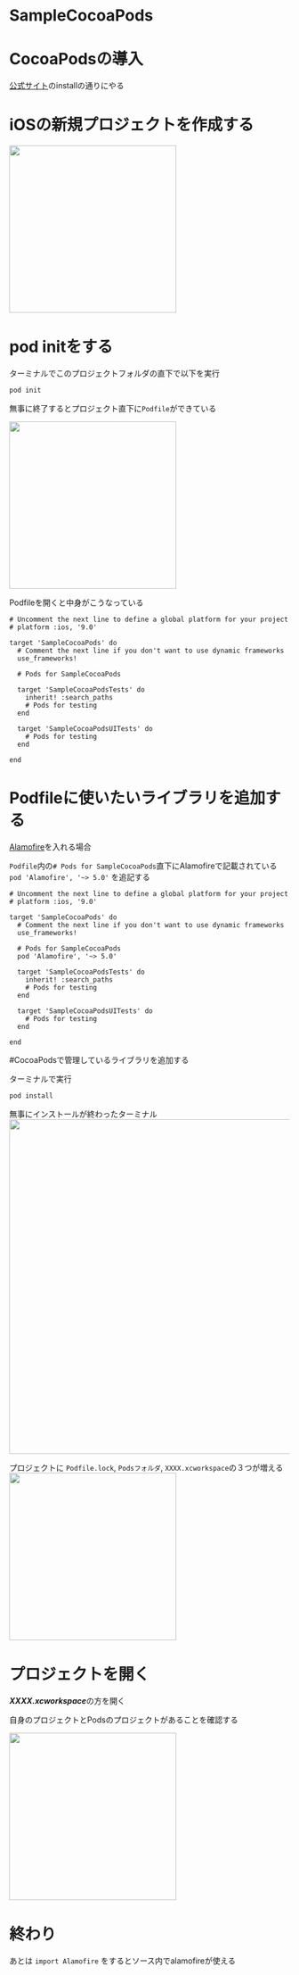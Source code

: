 # SampleCocoaPods

# CocoaPodsの導入
[公式サイト](https://cocoapods.org/)のinstallの通りにやる

# iOSの新規プロジェクトを作成する

<img src="https://i.gyazo.com/e86abd08ef5107fd828bdcfaf895efc1.png" width=300 />

# pod initをする
ターミナルでこのプロジェクトフォルダの直下で以下を実行

```sh
pod init
```

無事に終了するとプロジェクト直下に`Podfile`ができている

<img src="https://i.gyazo.com/a1fd5ab6e3ad4a60ac569ce0dbf425bc.png" width=300 />

Podfileを開くと中身がこうなっている
```podfile
# Uncomment the next line to define a global platform for your project
# platform :ios, '9.0'

target 'SampleCocoaPods' do
  # Comment the next line if you don't want to use dynamic frameworks
  use_frameworks!

  # Pods for SampleCocoaPods

  target 'SampleCocoaPodsTests' do
    inherit! :search_paths
    # Pods for testing
  end

  target 'SampleCocoaPodsUITests' do
    # Pods for testing
  end

end
```

# Podfileに使いたいライブラリを追加する
[Alamofire](https://github.com/Alamofire/Alamofire)を入れる場合

`Podfile`内の`# Pods for SampleCocoaPods`直下にAlamofireで記載されている `pod 'Alamofire', '~> 5.0'` を追記する

```podfile
# Uncomment the next line to define a global platform for your project
# platform :ios, '9.0'

target 'SampleCocoaPods' do
  # Comment the next line if you don't want to use dynamic frameworks
  use_frameworks!

  # Pods for SampleCocoaPods
  pod 'Alamofire', '~> 5.0'

  target 'SampleCocoaPodsTests' do
    inherit! :search_paths
    # Pods for testing
  end

  target 'SampleCocoaPodsUITests' do
    # Pods for testing
  end

end

```
#CocoaPodsで管理しているライブラリを追加する

ターミナルで実行
```sh
pod install
```

無事にインストールが終わったターミナル
<img src="https://i.gyazo.com/db6979dc1f2525c0f93452373de13a30.png" width=600 />

プロジェクトに
`Podfile.lock`, `Podsフォルダ`, `XXXX.xcworkspace`の３つが増える
<img src="https://i.gyazo.com/be800e33ff04bc27f6e1349afda22341.png" width=300 />


# プロジェクトを開く
***XXXX.xcworkspace***の方を開く

自身のプロジェクトとPodsのプロジェクトがあることを確認する

<img src="https://i.gyazo.com/2cb0c2f4104d17f4286f36ed61a2a53b.png" width=300 />

# 終わり
あとは `import Alamofire` をするとソース内でalamofireが使える
